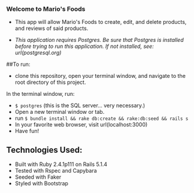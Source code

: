 ### Welcome to Mario's Foods

* This app will allow Mario's Foods to create, edit, and delete products, and reviews of said products.

* _This application requires Postgres. Be sure that Postgres is installed before trying to run this application. If not installed, see: url(postgresql.org)_

##To run:
* clone this repository, open your terminal window, and navigate to the root directory of this project.

In the terminal window, run:
* `$ postgres` (this is the SQL server... very necessary.)
* Open a new terminal window or tab.
* run `$ bundle install && rake db:create && rake:db:seed && rails s`
* In your favorite web browser, visit url(localhost:3000)
* Have fun!

## Technologies Used:
* Built with Ruby 2.4.1p111 on Rails 5.1.4
* Tested with Rspec and Capybara
* Seeded with Faker
* Styled with Bootstrap
